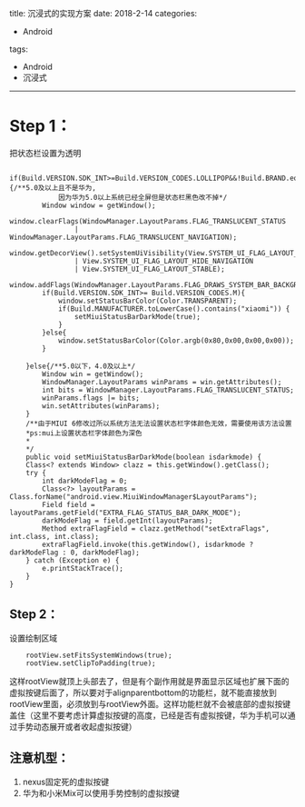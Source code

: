 title: 沉浸式的实现方案
date: 2018-2-14 
categories:
- Android
   
   
   
tags:   
- Android
- 沉浸式

---

# Step 1：  
把状态栏设置为透明


        if(Build.VERSION.SDK_INT>=Build.VERSION_CODES.LOLLIPOP&&!Build.BRAND.equalsIgnoreCase("huawei")){/**5.0及以上且不是华为,
                因为华为5.0以上系统已经全屏但是状态栏黑色改不掉*/
            Window window = getWindow();
            window.clearFlags(WindowManager.LayoutParams.FLAG_TRANSLUCENT_STATUS
                    | WindowManager.LayoutParams.FLAG_TRANSLUCENT_NAVIGATION);
            window.getDecorView().setSystemUiVisibility(View.SYSTEM_UI_FLAG_LAYOUT_FULLSCREEN
                    | View.SYSTEM_UI_FLAG_LAYOUT_HIDE_NAVIGATION
                    | View.SYSTEM_UI_FLAG_LAYOUT_STABLE);
            window.addFlags(WindowManager.LayoutParams.FLAG_DRAWS_SYSTEM_BAR_BACKGROUNDS);
            if(Build.VERSION.SDK_INT>= Build.VERSION_CODES.M){
                window.setStatusBarColor(Color.TRANSPARENT);
                if(Build.MANUFACTURER.toLowerCase().contains("xiaomi")) {
                    setMiuiStatusBarDarkMode(true);
                }
            }else{
                window.setStatusBarColor(Color.argb(0x80,0x00,0x00,0x00));
            }
            
        }else{/**5.0以下，4.0及以上*/
            Window win = getWindow();
            WindowManager.LayoutParams winParams = win.getAttributes();
            int bits = WindowManager.LayoutParams.FLAG_TRANSLUCENT_STATUS;
            winParams.flags |= bits;
            win.setAttributes(winParams);
        }
        /**由于MIUI 6修改过所以系统方法无法设置状态栏字体颜色无效，需要使用该方法设置
        *ps:mui上设置状态栏字体颜色为深色
        *
        */
        public void setMiuiStatusBarDarkMode(boolean isdarkmode) {
        Class<? extends Window> clazz = this.getWindow().getClass();
        try {
            int darkModeFlag = 0;
            Class<?> layoutParams = Class.forName("android.view.MiuiWindowManager$LayoutParams");
            Field field = layoutParams.getField("EXTRA_FLAG_STATUS_BAR_DARK_MODE");
            darkModeFlag = field.getInt(layoutParams);
            Method extraFlagField = clazz.getMethod("setExtraFlags", int.class, int.class);
            extraFlagField.invoke(this.getWindow(), isdarkmode ? darkModeFlag : 0, darkModeFlag);
        } catch (Exception e) {
            e.printStackTrace();
        }
    }



## Step 2：  
设置绘制区域

        rootView.setFitsSystemWindows(true);
        rootView.setClipToPadding(true);


这样rootView就顶上头部去了，但是有个副作用就是界面显示区域也扩展下面的虚拟按键后面了，所以要对于alignparentbottom的功能栏，就不能直接放到rootView里面，必须放到与rootView外面。这样功能栏就不会被底部的虚拟按键盖住（这里不要考虑计算虚拟按键的高度，已经是否有虚拟按键，华为手机可以通过手势动态展开或者收起虚拟按键）

## 注意机型： 
1. nexus固定死的虚拟按键
2. 华为和小米Mix可以使用手势控制的虚拟按键


